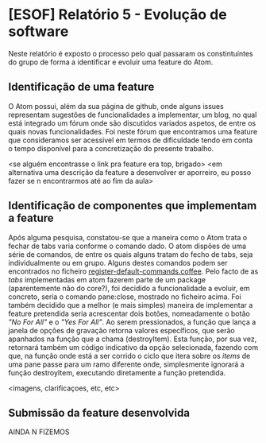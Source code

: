 # [ESOF] Relatório 5 - Evolução de software

Neste relatório é exposto o processo pelo qual passaram os constintuíntes do grupo de forma a identificar e evoluir uma feature do Atom.

## Identificação de uma feature

O Atom possui, além da sua página de github, onde alguns issues representam sugestões de funcionalidades a implementar, um blog, no qual está integrado um fórum onde são discutidos variados aspetos, de entre os quais novas funcionalidades. Foi neste fórum que encontramos uma feature que consideramos ser acessível em termos de dificuldade tendo em conta o tempo disponível para a concretização do presente trabalho.

<se alguém encontrasse o link pra feature era top, brigado>
<em alternativa uma descrição da feature a desenvolver er aporreiro, eu posso fazer se n encontrarmos até ao fim da aula>


## Identificação de componentes que implementam a feature

Após alguma pesquisa, constatou-se que a maneira como o Atom trata o fechar de tabs varia conforme o comando dado. O atom dispões de uma série de comandos, de entre os quais alguns tratam do fecho de tabs, seja individualmente ou em grupo. Alguns destes comandos podem ser encontrados no ficheiro [register-default-commands.coffee](https://github.com/atom/atom/blob/master/src/register-default-commands.coffee#L72). Pelo facto de as *tabs* implementadas em atom fazerem parte de um package (aparentemente não do core?), foi decidido a funcionalidade a evoluir, em concreto, seria o comando pane:close, mostrado no ficheiro acima. Foi também decidido que a melhor (e mais simples) maneira de implementar a feature pretendida seria acrescentar dois botões, nomeadamente o botão *"No For All"* e o *"Yes For All"*. Ao serem pressionados, a função que lança a janela de opções de gravação retorna valores específicos, que serão apanhados na função que a chama (destroyItem). Esta função, por sua vez, retornará também um código indicativo da opção selecionada, fazendo com que, na função onde está a ser corrido o ciclo que itera sobre os *items* de uma pane passe para um ramo diferente onde, simplesmente ignorará a função destroyItem, executando diretamente a função pretendida.

<imagens, clarificaçoes, etc, etc>

## Submissão da feature desenvolvida

AINDA N FIZEMOS
